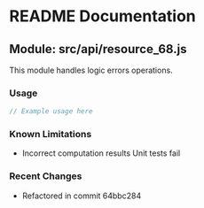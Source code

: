 # README Documentation

## Module: src/api/resource_68.js

This module handles logic errors operations.

### Usage

```java
// Example usage here
```

### Known Limitations

- Incorrect computation results Unit tests fail

### Recent Changes

- Refactored in commit 64bbc284
